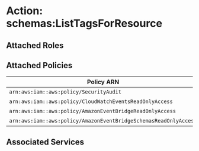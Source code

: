 # Action: schemas:ListTagsForResource

## Attached Roles

## Attached Policies

| Policy ARN | Policy Name |
|------------|-------------|
| `arn:aws:iam::aws:policy/SecurityAudit` | [SecurityAudit](../policies.md#securityaudit) |
| `arn:aws:iam::aws:policy/CloudWatchEventsReadOnlyAccess` | [CloudWatchEventsReadOnlyAccess](../policies.md#cloudwatcheventsreadonlyaccess) |
| `arn:aws:iam::aws:policy/AmazonEventBridgeReadOnlyAccess` | [AmazonEventBridgeReadOnlyAccess](../policies.md#amazoneventbridgereadonlyaccess) |
| `arn:aws:iam::aws:policy/AmazonEventBridgeSchemasReadOnlyAccess` | [AmazonEventBridgeSchemasReadOnlyAccess](../policies.md#amazoneventbridgeschemasreadonlyaccess) |

## Associated Services

